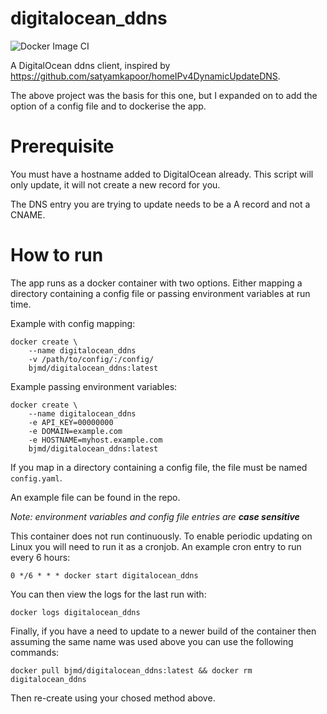 # digitalocean_ddns

![Docker Image CI](https://github.com/bjmd/digitalocean_ddns/workflows/Docker%20Image%20CI/badge.svg)

A DigitalOcean ddns client, inspired by https://github.com/satyamkapoor/homeIPv4DynamicUpdateDNS. 

The above project was the basis for this one, but I expanded on to add the option of a config file and to dockerise the app. 

# Prerequisite

You must have a hostname added to DigitalOcean already. This script will only update, it will not create a new record for you.

The DNS entry you are trying to update needs to be a A record and not a CNAME. 

# How to run

The app runs as a docker container with two options. Either mapping a directory containing a config file or passing environment variables at run time. 

Example with config mapping:

    docker create \
        --name digitalocean_ddns
        -v /path/to/config/:/config/
        bjmd/digitalocean_ddns:latest

Example passing environment variables:

    docker create \
        --name digitalocean_ddns
        -e API_KEY=00000000
        -e DOMAIN=example.com
        -e HOSTNAME=myhost.example.com
        bjmd/digitalocean_ddns:latest


If you map in a directory containing a config file, the file must be named `config.yaml`. 

An example file can be found in the repo.

*Note: environment variables and config file entries are **case sensitive***


This container does not run continuously. To enable periodic updating on Linux you will need to run it as a cronjob. An example cron entry to run every 6 hours:

`0 */6 * * * docker start digitalocean_ddns`

You can then view the logs for the last run with:

`docker logs digitalocean_ddns`

Finally, if you have a need to update to a newer build of the container then assuming the same name was used above you can use the following commands:

    docker pull bjmd/digitalocean_ddns:latest && docker rm digitalocean_ddns

Then re-create using your chosed method above. 